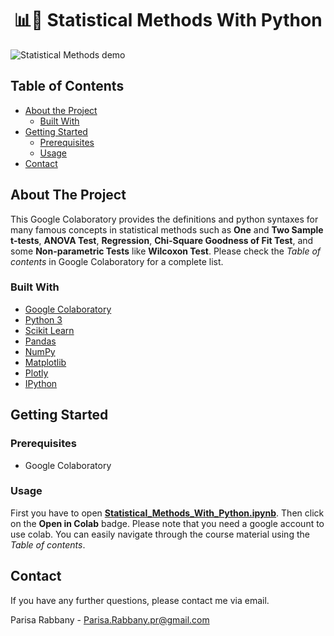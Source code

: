 
# <center> 📊🐍 Statistical Methods With Python</center>

![Statistical Methods demo](demo.gif)

## Table of Contents

* [About the Project](#about-the-project)
  * [Built With](#built-with)
* [Getting Started](#getting-started)
  * [Prerequisites](#prerequisites)
  * [Usage](#usage)
* [Contact](#contact)

<!-- ABOUT THE PROJECT -->
## About The Project
This Google Colaboratory provides the definitions and python syntaxes for many famous concepts in statistical methods such as **One** and **Two Sample t-tests**, **ANOVA Test**, **Regression**, **Chi-Square Goodness of Fit Test**, and some **Non-parametric Tests** like **Wilcoxon Test**. 
Please check the *Table of contents* in Google Colaboratory for a complete list.

### Built With
* [Google Colaboratory](https://colab.research.google.com/)
* [Python 3](https://www.python.org/)
* [Scikit Learn](https://scikit-learn.org/stable/)
* [Pandas](https://pandas.pydata.org/)
* [NumPy](https://numpy.org/)
* [Matplotlib](https://matplotlib.org/)
*  [Plotly](https://plotly.com/)
*  [IPython](https://ipython.org/)

<!-- GETTING STARTED -->
## Getting Started

### Prerequisites
 - Google Colaboratory

### Usage
First you have to open **[Statistical_Methods_With_Python.ipynb](https://github.com/LadyPary/StatisticalMethodsWithPython/blob/main/Statistical_Methods_With_Python.ipynb)**. Then click on the **Open in Colab** badge. Please note that you need a google account to use colab.
You can easily navigate through the course material using the *Table of contents*.

<!-- CONTACT -->
## Contact
If you have any further questions, please contact me via email.

Parisa Rabbany - Parisa.Rabbany.pr@gmail.com
